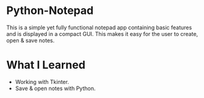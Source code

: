 # Python-Notepad

This is a simple yet fully functional notepad app containing basic features and is displayed in a compact GUI. This makes it easy for the user to create, open & save notes.

# What I Learned

- Working with Tkinter.
- Save & open notes with Python.
